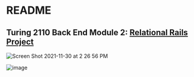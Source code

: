 # README



## Turing 2110 Back End Module 2: [Relational Rails Project](https://backend.turing.edu/module2/projects/relational_rails)


![Screen Shot 2021-11-30 at 2 26 56 PM](https://user-images.githubusercontent.com/83426676/144130695-c19d23b2-24dc-47fc-931f-0e066a57aa50.png)

![image](https://user-images.githubusercontent.com/81482407/144132372-d4d26e40-a399-4d5e-b3e5-58895b3220ab.png)
